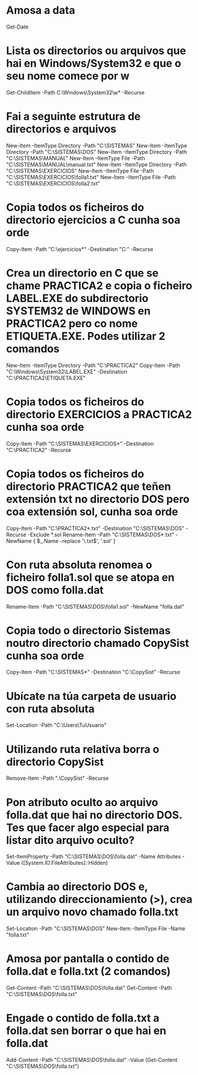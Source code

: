 # Amosa a data

Get-Date

# Lista os directorios ou arquivos que hai en Windows/System32 e que o seu nome comece por w

Get-ChildItem -Path C:\Windows\System32\w\* -Recurse

# Fai a seguinte estrutura de directorios e arquivos

New-Item -ItemType Directory -Path "C:\SISTEMAS"
New-Item -ItemType Directory -Path "C:\SISTEMAS\DOS"
New-Item -ItemType Directory -Path "C:\SISTEMAS\MANUAL"
New-Item -ItemType File -Path "C:\SISTEMAS\MANUAL\manual.txt"
New-Item -ItemType Directory -Path "C:\SISTEMAS\EXERCICIOS"
New-Item -ItemType File -Path "C:\SISTEMAS\EXERCICIOS\folla1.txt"
New-Item -ItemType File -Path "C:\SISTEMAS\EXERCICIOS\folla2.txt"

# Copia todos os ficheiros do directorio ejercicios a C cunha soa orde

Copy-Item -Path "C:\ejercicios\*" -Destination "C:\" -Recurse

# Crea un directorio en C que se chame PRACTICA2 e copia o ficheiro LABEL.EXE do subdirectorio SYSTEM32 de WINDOWS en PRACTICA2 pero co nome ETIQUETA.EXE. Podes utilizar 2 comandos

New-Item -ItemType Directory -Path "C:\PRACTICA2"
Copy-Item -Path "C:\Windows\System32\LABEL.EXE" -Destination "C:\PRACTICA2\ETIQUETA.EXE"

# Copia todos os ficheiros do directorio EXERCICIOS a PRACTICA2 cunha soa orde

Copy-Item -Path "C:\SISTEMAS\EXERCICIOS\*" -Destination "C:\PRACTICA2" -Recurse

# Copia todos os ficheiros do directorio PRACTICA2 que teñen extensión txt no directorio DOS pero coa extensión sol, cunha soa orde

Copy-Item -Path "C:\PRACTICA2\*.txt" -Destination "C:\SISTEMAS\DOS" -Recurse -Exclude \*.sol
Rename-Item -Path "C:\SISTEMAS\DOS\*.txt" -NewName { $_.Name -replace '\.txt$', '.sol' }

# Con ruta absoluta renomea o ficheiro folla1.sol que se atopa en DOS como folla.dat

Rename-Item -Path "C:\SISTEMAS\DOS\folla1.sol" -NewName "folla.dat"

# Copia todo o directorio Sistemas noutro directorio chamado CopySist cunha soa orde

Copy-Item -Path "C:\SISTEMAS\*" -Destination "C:\CopySist" -Recurse

# Ubícate na túa carpeta de usuario con ruta absoluta

Set-Location -Path "C:\Users\TuUsuario"

# Utilizando ruta relativa borra o directorio CopySist

Remove-Item -Path ".\CopySist" -Recurse

# Pon atributo oculto ao arquivo folla.dat que hai no directorio DOS. Tes que facer algo especial para listar dito arquivo oculto?

Set-ItemProperty -Path "C:\SISTEMAS\DOS\folla.dat" -Name Attributes -Value ([System.IO.FileAttributes]::Hidden)

# Cambia ao directorio DOS e, utilizando direccionamiento (>), crea un arquivo novo chamado folla.txt

Set-Location -Path "C:\SISTEMAS\DOS"
New-Item -ItemType File -Name "folla.txt"

# Amosa por pantalla o contido de folla.dat e folla.txt (2 comandos)

Get-Content -Path "C:\SISTEMAS\DOS\folla.dat"
Get-Content -Path "C:\SISTEMAS\DOS\folla.txt"

# Engade o contido de folla.txt a folla.dat sen borrar o que hai en folla.dat

Add-Content -Path "C:\SISTEMAS\DOS\folla.dat" -Value (Get-Content "C:\SISTEMAS\DOS\folla.txt")
